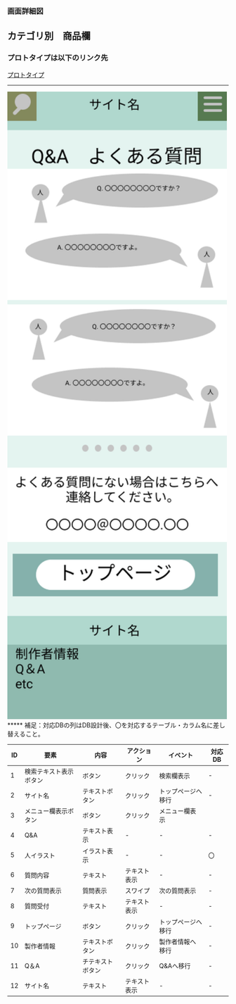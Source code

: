 ### 画面詳細図
## カテゴリ別　商品欄
### プロトタイプは以下のリンク先
[プロトタイプ](https://www.figma.com/file/5bAHMcKrDB8THLNT72si3d/%E7%94%BB%E9%9D%A2?node-id=53%3A85)
*****
<img src="./image/Q＆A.png" width="500">
*****
補足：対応DBの列はDB設計後、〇を対応するテーブル・カラム名に差し替えること。

|ID|要素|内容|アクション|イベント|対応DB|
|--|----|----|----------|--------|-----|
|1|検索テキスト表示ボタン|ボタン|クリック|検索欄表示|-|
|2|サイト名|テキストボタン|クリック|トップページへ移行|-    |
|3|メニュー欄表示ボタン|ボタン|クリック|メニュー欄表示||
|4|Q&A|テキスト表示|-|-     |-|
|5|人イラスト|イラスト表示|-|-|〇|
|6|質問内容|テキスト|テキスト表示|-|-|
|7|次の質問表示|質問表示|スワイプ|次の質問表示|-|
|8|質問受付|テキスト|テキスト表示|-|-|
|9|トップページ|ボタン|クリック|トップページへ移行|-|
|10|製作者情報|テキストボタン|クリック|製作者情報へ移行|-    |
|11|Q＆A|チテキストボタン|クリック|Q&Aへ移行|-|
|12|サイト名|テキスト|テキスト表示|-|-|


